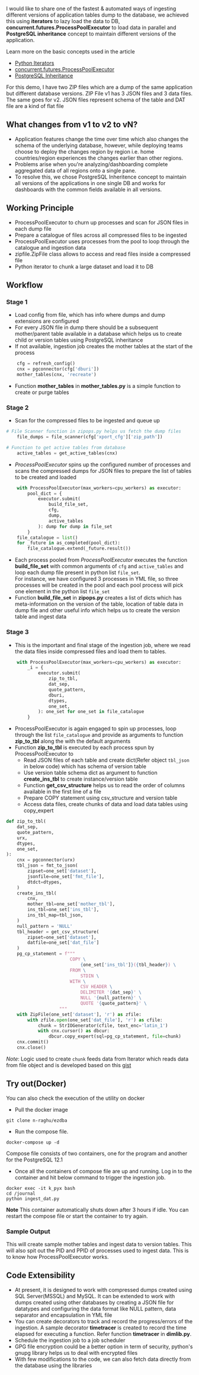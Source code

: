 I would like to share one of the fastest & automated ways of ingesting different versions of application tables dump to the database, we achieved this using **iterators** to lazy load the data to DB, **concurrent.futures.ProcessPoolExecutor** to load data in parallel and **PostgreSQL inheritance** concept to maintain different versions of the application.

Learn more on the basic concepts used in the article
- [Python Iterators](https://www.w3schools.com/python/python_iterators.asp)
- [concurrent.futures.ProcessPoolExecutor](https://docs.python.org/3/library/concurrent.futures.html#processpoolexecutor)
- [PostgreSQL Inheritance](https://www.postgresql.org/docs/12/tutorial-inheritance.html)

For this demo, I have two ZIP files which are a dump of the same application but different database versions.
ZIP File v1 has 3 JSON files and 3 data files. The same goes for v2.
JSON files represent schema of the table and DAT file are a kind of flat file

## What changes from v1 to v2 to vN?

- Application features change the time over time which also changes the schema of the underlying database, however, while deploying teams choose to deploy the changes region by region i.e. home countries/region experiences the changes earlier than other regions.
- Problems arise when you're analyzing/dashboarding complete aggregated data of all regions onto a single pane.
- To resolve this, we chose PostgreSQL Inheritence concept to maintain all versions of the applications in one single DB and works for dashboards with the common fields available in all versions.

## Working Principle

- ProcessPoolExecutor to churn up processes and scan for JSON files in each dump file 
- Prepare a catalogue of files across all compressed files to be ingested
- ProcessPoolExecutor uses processes from the pool to loop through the catalogue and ingestion data
- zipfile.ZipFile class allows to access and read files inside a compressed file
- Python iterator to chunk a large dataset and load it to DB

## Workflow
### Stage 1
- Load config from file, which has info where dumps and dump extensions are configured
- For every JSON file in dump there should be a subsequent mother/parent table available in a database which helps us to create child or version tables using PostgreSQL inheritance
- If not available, ingestion job creates the mother tables at the start of the process

```python
    cfg = refresh_config()
    cnx = pgconnector(cfg['dburi'])
    mother_tables(cnx, 'recreate')
```
- Function **mother_tables** in **mother_tables.py** is a simple function to create or purge tables

### Stage 2
- Scan for the compressed files to be ingested and queue up

```python
# File Scanner function in zipops.py helps us fetch the dump files
    file_dumps = file_scanner(cfg['xport_cfg']['zip_path'])

# Function to get active tables from database
    active_tables = get_active_tables(cnx)
```

- _ProcessPoolExecutor_ spins up the configured number of processes and scans the compressed dumps for JSON files to prepare the list of tables to be created and loaded

```python
    with ProcessPoolExecutor(max_workers=cpu_workers) as executor:
        pool_dict = {
            executor.submit(
                build_file_set,
                cfg,
                dump,
                active_tables
            ): dump for dump in file_set
        }
    file_catalogue = list()
    for _future in as_completed(pool_dict):
        file_catalogue.extend(_future.result())
```

- Each process pooled from _ProcessPoolExecutor_ executes the function **build_file_set** with common arguments of `cfg` and `active_tables` and loop each dump file present in python list `file_set`. <br> For instance, we have configured 3 processes in YML file, so three processes will be created in the pool and each pool process will pick one element in the python list `file_set`
- Function **build_file_set** in **zipops.py** creates a list of dicts which has meta-information on the version of the table, location of table data in dump file and other useful info which helps us to create the version table and ingest data

### Stage 3
- This is the important and final stage of the ingestion job, where we read the data files inside compressed files and load them to tables.

```python
    with ProcessPoolExecutor(max_workers=cpu_workers) as executor:
        _i = {
            executor.submit(
                zip_to_tbl,
                dat_sep,
                quote_pattern,
                dburi,
                dtypes,
                one_set,
            ): one_set for one_set in file_catalogue
        }
```

- ProcessPoolExecutor is again engaged to spin up processes, loop through the list `file_catalogue` and provide as arguments to function **zip_to_tbl** along the with the default arguments
- Function **zip_to_tbl** is executed by each process spun by ProcessPoolExecutor to 
    - Read JSON files of each table and create dict(Refer object `tbl_json` in below code) which has schema of version table
    - Use version table schema dict as argument to function **create_ins_tbl** to create instance/version table
    - Function **get_csv_structure** helps us to read the order of columns available in the first line of a file
    - Prepare COPY statement using csv_structure and version table
    - Access data files, create chunks of data and load data tables using copy_expert

```python
def zip_to_tbl(
    dat_sep,
    quote_pattern,
    urx,
    dtypes,
    one_set,
):
    cnx = pgconnector(urx)
    tbl_json = fmt_to_json(
        zipset=one_set['dataset'],
        jsonfile=one_set['fmt_file'],
        dtdct=dtypes,
    )
    create_ins_tbl(
        cnx,
        mother_tbl=one_set['mother_tbl'],
        ins_tbl=one_set['ins_tbl'],
        ins_tbl_map=tbl_json,
    )
    null_pattern = 'NULL'
    tbl_header = get_csv_structure(
        zipset=one_set['dataset'],
        datfile=one_set['dat_file']
    )
    pg_cp_statement = f"""
                        COPY \
                            {one_set['ins_tbl']}({tbl_header}) \
                        FROM \
                            STDIN \
                        WITH \
                            CSV HEADER \
                            DELIMITER '{dat_sep}' \
                            NULL '{null_pattern}' \
                            QUOTE '{quote_pattern}' \
                    """
    with ZipFile(one_set['dataset'], 'r') as zfile:
        with zfile.open(one_set['dat_file'], 'r') as cfile:
            chunk = StrIOGenerator(cfile, text_enc='latin_1')
            with cnx.cursor() as dbcur:
                dbcur.copy_expert(sql=pg_cp_statement, file=chunk)
    cnx.commit()
    cnx.close()
```

_Note_: Logic used to create `chunk` feeds data from Iterator which reads data from file object and is developed based on this [gist](https://gist.github.com/anacrolix/3788413)

## Try out(Docker)
You can also check the execution of the utility on docker
- Pull the docker image
```git
git clone n-raghu/ezdba
```
- Run the compose file.
```git
docker-compose up -d
```
Compose file consists of two containers, one for the program and another for the PostgreSQL 12.1

- Once all the containers of compose file are up and running. Log in to the container and hit below command to trigger the ingestion job.
```docker
docker exec -it k_pyx bash
cd /journal
python ingest_dat.py
```
**Note** This container automatically shuts down after 3 hours if idle. You can restart the compose file or start the container to try again. 

### Sample Output

This will create sample mother tables and ingest data to version tables.
This will also spit out the PID and PPID of processes used to ingest data. This is to know how ProcessPoolExecutor works.


## Code Extensibility
- At present, it is designed to work with compressed dumps created using SQL Server(MSSQL) and MySQL. It can be extended to work with dumps created using other databases by creating a JSON file for datatypes and configuring the data format like NULL pattern, data separator and encapsulation in YML file
- You can create decorators to track and record the progress/errors of the ingestion. A sample decorator **timetracer** is created to record the time elapsed for executing a function. Refer function **timetracer** in **dimlib.py**.
- Schedule the ingestion job to a job scheduler
- GPG file encryption could be a better option in term of security, python's gnupg library helps us to deal with encrypted files
- With few modifications to the code, we can also fetch data directly from the database using the libraries
